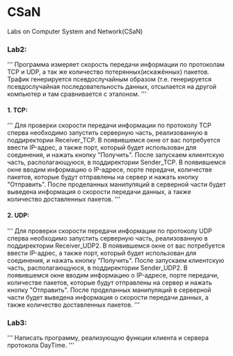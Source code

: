 # CSaN
Labs on Computer System and Network(CSaN)

### Lab2:
'''
Программа измеряет скорость передачи информации по протоколам
TCP и UDP, а так же количество потерянных(искажённых) пакетов.
Трафик генерируется псевдослучайным образом (т.е. генерируется
псевдослучайная последовательность данных, отсылается на другой
компьютер и там сравнивается с эталоном.
'''

#### 1. TCP:
'''
Для проверки скорости передачи информации по протоколу TCP
сперва необходимо запустить серверную часть, реализованную в
поддиректории Receiver_TCP. В появившемся окне от вас потребуется 
ввести IP-адрес, а также порт, который будет использован для 
соединения, и нажать кнопку "Получить". После запускаем клиентскую
часть, располагающуюся, в поддиректории Sender_TCP. В появившемся
окне вводим информацию о IP-адресе, порте передачи, количестве 
пакетов, которые будут отправлены на сервер и нажать кнопку 
"Отправить".
После проделанных манипуляций в серверной части будет выведена 
информация о скорости передачи данных, а также количество 
доставленных пакетов.
'''

#### 2. UDP:
'''
Для проверки скорости передачи информации по протоколу UDP
сперва необходимо запустить серверную часть, реализованную в
поддиректории Receiver_UDP2. В появившемся окне от вас потребуется 
ввести IP-адрес, а также порт, который будет использован для 
соединения, и нажать кнопку "Получить". После запускаем клиентскую
часть, располагающуюся, в поддиректории Sender_UDP2. В появившемся
окне вводим информацию о IP-адресе, порте передачи, количестве 
пакетов, которые будут отправлены на сервер и нажать кнопку 
"Отправить".
После проделанных манипуляций в серверной части будет выведена 
информация о скорости передачи данных, а также количество 
доставленных пакетов.
'''

### Lab3:
''' 
Написать программу, реализующую функции клиента и сервера 
протокола DayTime.
'''

[Информация по протоколу DayTime]:https://tools.ietf.org/html/rfc867